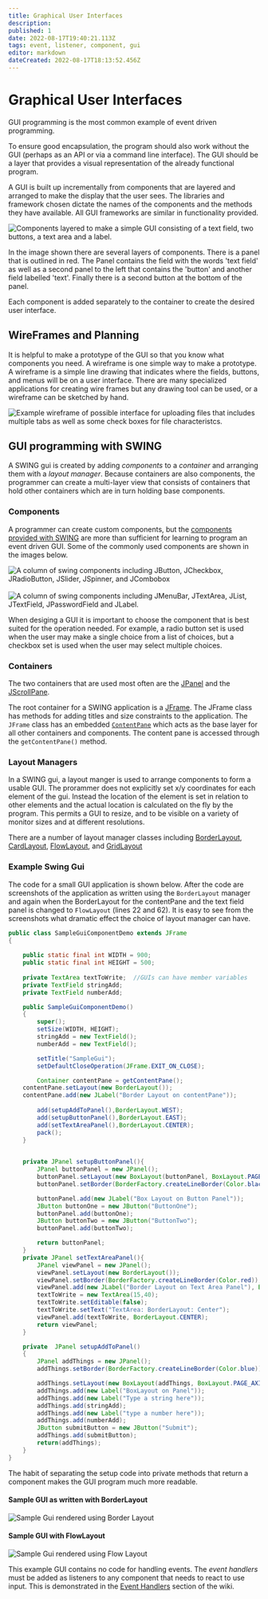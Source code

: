 ```yaml
---
title: Graphical User Interfaces
description: 
published: 1
date: 2022-08-17T19:40:21.113Z
tags: event, listener, component, gui
editor: markdown
dateCreated: 2022-08-17T18:13:52.456Z
---
```


# Graphical User Interfaces

GUI programming is the most common example of event driven programming. 

To ensure good encapsulation, the program should also work without the GUI (perhaps as an API or via a command line interface). The GUI should be a layer that provides a visual representation of the already functional program.

A GUI is built up incrementally from  components that are layered  and arranged to make the display that the user sees. The libraries and framework chosen dictate the names of the components and the methods they have available.  All GUI frameworks are similar in functionality provided. 

![Components layered to make a simple GUI consisting of a text field, two buttons, a text area and a label. ](/images/guiComponents.png)

In the image shown there are several layers of components. There is a panel that is outlined in red. The Panel contains the field with the words 'text field' as well as a second panel to the left that contains the 'button' and another field labelled 'text'. Finally there is a second button at the bottom of the panel.

Each component is added separately to the container to create the desired user interface.

## WireFrames and Planning
It is helpful to make a prototype of the GUI so that you know what components you need.  A wireframe is one simple way to make a prototype.  A wireframe is a simple line drawing that indicates where the fields, buttons, and menus will be on a user interface.  There are many specialized applications for creating wire frames but any drawing tool can be used, or a wireframe can be sketched by hand.

![Example wireframe of possible interface for uploading files that includes multiple tabs as well as some check boxes for file characteristcs. ](/images/wireFrame.png)

## GUI programming with SWING
A SWING gui is created by adding *components* to a *container* and arranging them with a *layout manager*.  Because containers are also components, the programmer can create a multi-layer view that consists of containers that hold other containers which are in turn holding base components.

### Components

A programmer can create custom components, but the [components provided with SWING](http://localhost:8000/docs/api/java.desktop/javax/swing/JComponent.html) are more than sufficient for learning to program an event driven GUI.    Some of the commonly used components are shown in the images below.

![ A column of swing components including JButton, JCheckbox, JRadioButton, JSlider, JSpinner, and JCombobox](/images/componentsone.png) &nbsp; &nbsp; &nbsp;&nbsp; &nbsp; ![A column of swing components including JMenuBar, JTextArea, JList, JTextField, JPasswordField and JLabel.](/images/componentstwo.png)

When desiging a GUI it is important to choose the component that is best suited for the operation needed. For example, a radio button set is used when the user may make a single choice from a list of choices, but a checkbox set is used when the user may select multiple choices.


### Containers
The two containers that are used most often are the [JPanel](http://localhost:8000/docs/api/java.desktop/javax/swing/JPanel.html) and the [JScrollPane](http://localhost:8000/docs/api/java.desktop/javax/swing/JScrollPane.html).    

The root container for a SWING application is a [JFrame](http://localhost:8000/docs/api/java.desktop/javax/swing/JFrame.html).   The JFrame class has methods for adding titles and size constraints to the application. The `JFrame` class has an embedded [`ContentPane`](http://localhost:8000/docs/api/java.desktop/java/awt/Container.html) which acts as the base layer for all other containers and components.  The content pane is accessed through the `getContentPane()` method.

### Layout Managers

In a SWING gui, a layout manger is used to arrange components to form a usable GUI. The prorammer does not explicitly set x/y coordinates for each element of the gui. Instead the location of the element is set in relation to other elements and the actual location is calculated on the fly by the program. This permits a GUI to resize, and to be visible on a variety of monitor sizes and at different resolutions.

There are a number of layout manager classes including
[BorderLayout](http://localhost:8000/docs/api/java.desktop/java/awt/BorderLayout.html),  [CardLayout](http://localhost:8000/docs/api/java.desktop/java/awt/CardLayout.html), [FlowLayout](http://localhost:8000/docs/api/java.desktop/java/awt/FlowLayout.html), and [GridLayout](http://localhost:8000/docs/api/java.desktop/java/awt/GridLayout.html)

### Example Swing Gui
The code for a small GUI application is shown below. After the code are screenshots of the application as written using the `BorderLayout` manager and again when the BorderLayout for the contentPane and the text field panel is changed to `FlowLayout` (lines 22 and 62). It is easy to see from the screenshots what dramatic effect the choice of layout manager can have.
```java
public class SampleGuiComponentDemo extends JFrame
{
	
	public static final int WIDTH = 900;
	public static final int HEIGHT = 500;
	
	private TextArea textToWrite;  //GUIs can have member variables
	private TextField stringAdd;
	private TextField numberAdd;

	public SampleGuiComponentDemo()
	{
		super();
		setSize(WIDTH, HEIGHT);
		stringAdd = new TextField();
		numberAdd = new TextField();

		setTitle("SampleGui");
		setDefaultCloseOperation(JFrame.EXIT_ON_CLOSE);

		Container contentPane = getContentPane();
    contentPane.setLayout(new BorderLayout());
    contentPane.add(new JLabel("Border Layout on contentPane"));
        
		add(setupAddToPanel(),BorderLayout.WEST);
	 	add(setupButtonPanel(),BorderLayout.EAST);
		add(setTextAreaPanel(),BorderLayout.CENTER);
		pack();
	}
	

	private JPanel setupButtonPanel(){
		JPanel buttonPanel = new JPanel();
		buttonPanel.setLayout(new BoxLayout(buttonPanel, BoxLayout.PAGE_AXIS));
		buttonPanel.setBorder(BorderFactory.createLineBorder(Color.black));

		buttonPanel.add(new JLabel("Box Layout on Button Panel"));
		JButton buttonOne = new JButton("ButtonOne");
		buttonPanel.add(buttonOne);
		JButton buttonTwo = new JButton("ButtonTwo");
		buttonPanel.add(buttonTwo);

		return buttonPanel;
	}
	private JPanel setTextAreaPanel(){
		JPanel viewPanel = new JPanel();
		viewPanel.setLayout(new BorderLayout());
		viewPanel.setBorder(BorderFactory.createLineBorder(Color.red));
		viewPanel.add(new JLabel("Border Layout on Text Area Panel"), BorderLayout.NORTH);
		textToWrite = new TextArea(15,40);
		textToWrite.setEditable(false);
		textToWrite.setText("TextArea: BorderLayout: Center");
		viewPanel.add(textToWrite, BorderLayout.CENTER);
		return viewPanel;
	}

	private  JPanel setupAddToPanel()
	{
		JPanel addThings = new JPanel();
		addThings.setBorder(BorderFactory.createLineBorder(Color.blue));

		addThings.setLayout(new BoxLayout(addThings, BoxLayout.PAGE_AXIS));;
		addThings.add(new Label("BoxLayout on Panel"));
		addThings.add(new Label("Type a string here"));
		addThings.add(stringAdd);
		addThings.add(new Label("type a number here"));
		addThings.add(numberAdd);
		JButton submitButton = new JButton("Submit");
		addThings.add(submitButton);
		return(addThings);
	}
}
```
The habit of separating the setup code into private methods that return a component makes the GUI program much more readable.   

#### Sample GUI as written with BorderLayout

![Sample Gui rendered using Border Layout](/images/sampleguiborderlayout.png)

#### Sample GUI with FlowLayout

![Sample Gui rendered using Flow Layout](/images/sampleguiflowlayout.png)


This example GUI contains no code for handling events. The *event handlers* must be added as listeners to any component that needs to react to use input. This is demonstrated in the [Event Handlers](/eventDrivenProgramming/eventHandlers) section of the wiki.



